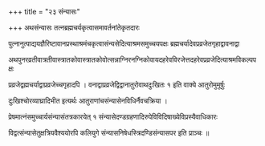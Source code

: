 +++
title = "२३ संन्यासः"

+++
अथसंन्यासः तत्नब्रह्मचर्यकृत्वासमावर्तनांतेकृतदारः

पुत्नानुत्पाद्ययज्ञैरिष्टावानप्रस्थाश्रमंचकृत्वासंन्यसेदित्याश्रमसमुच्चयपक्षः ब्रह्मचर्यादेवप्रव्रजेतगृहाद्वावनाद्वा

अथपुनरव्रतीवात्रतीवास्त्रातकोवास्त्रातकोवोत्सन्नाग्निरनग्निकोवायदहरेवविरजेत्तदहरेवप्रव्रजेदित्याश्रमविकल्पपक्षः

प्रव्रजेद्वह्मचर्याद्वाप्रव्रजेच्चगृहादपि । वनाद्वाप्रव्रजेद्विद्वानातुरोवाथदुःखितः १ इति वाक्ये आतुरोमुमूर्षुः

दुःखिश्चोरव्याघ्रादिभीत इत्यर्थः आतुराणांचसंन्यासेनविधिर्नैवचक्रिया ।

प्रेषमात्नंसमुच्चार्यसंन्यासंतत्रकारयेत् १ संन्यासेदण्डग्रहणादिरुपेविविदिषाख्येविप्रस्यैवाधिकारः

विद्वत्संन्यासेतुक्षत्रियवैश्ययोरपि कलियुगे संन्यासनिषेधस्त्रिदण्डिसंन्यासपर इति प्राञ्चः ॥
